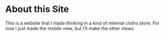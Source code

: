 # About this Site
This is a website that I made thinking in a kind of milenial cloths store.
For now I just made the mobile view, but I'll make the other views.

